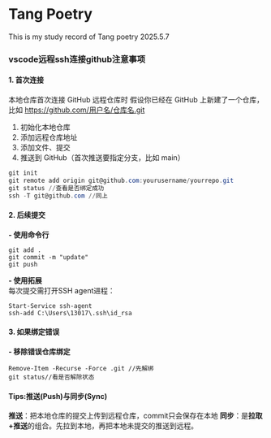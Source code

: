 # Tang Poetry
This is my study record of Tang poetry 
2025.5.7  

### **vscode远程ssh连接github注意事项**
#### **1. 首次连接**
本地仓库首次连接 GitHub 远程仓库时
假设你已经在 GitHub 上新建了一个仓库，比如 https://github.com/用户名/仓库名.git
1. 初始化本地仓库
2. 添加远程仓库地址
3. 添加文件、提交
4. 推送到 GitHub（首次推送要指定分支，比如 main）
```powershell
git init
git remote add origin git@github.com:yourusername/yourrepo.git
git status //查看是否绑定成功
ssh -T git@github.com //同上
```
#### **2. 后续提交**
**- 使用命令行**
```
git add .  
git commit -m "update"  
git push
```
**- 使用拓展**  
每次提交需打开SSH agent进程：  
```
Start-Service ssh-agent  
ssh-add C:\Users\13017\.ssh\id_rsa
```

#### **3. 如果绑定错误**
**- 移除错误仓库绑定**
```
Remove-Item -Recurse -Force .git //先解绑
git status//看是否解除状态
```


#### Tips:推送(Push)与同步(Sync)  
**推送**：把本地仓库的提交上传到远程仓库，commit只会保存在本地
**同步**：是**拉取+推送**的组合。先拉到本地，再把本地未提交的推送到远程。